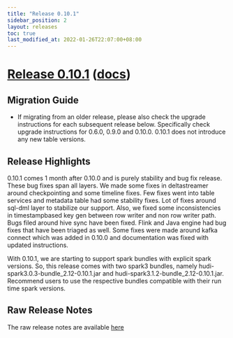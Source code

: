 ```yaml
---
title: "Release 0.10.1"
sidebar_position: 2
layout: releases
toc: true
last_modified_at: 2022-01-26T22:07:00+08:00
---
```

# [Release 0.10.1](https://github.com/apache/hudi/releases/tag/release-0.10.1) ([docs](/docs/quick-start-guide))

## Migration Guide
- If migrating from an older release, please also check the upgrade instructions for each subsequent release below.
  Specifically check upgrade instructions for 0.6.0, 0.9.0 and 0.10.0. 0.10.1 does not introduce any new table versions.

## Release Highlights
0.10.1 comes 1 month after 0.10.0 and is purely stability and bug fix release. These bug fixes span all layers. 
We made some fixes in deltastreamer around checkpointing and some timeline fixes. Few fixes went into table services and 
metadata table had some stability fixes. Lot of fixes around sql-dml layer to stabilize our support.
Also, we fixed some inconsistencies in timestampbased key gen between row writer and non row writer path.
Bugs filed around hive sync have been fixed. Flink and Java engine had bug fixes that have been triaged as well. 
Some fixes were made around kafka connect which was added in 0.10.0 and documentation was fixed with updated instructions. 

With 0.10.1, we are starting to support spark bundles with explicit spark versions. So, this release comes with two 
spark3 bundles, namely hudi-spark3.0.3-bundle_2.12-0.10.1.jar and hudi-spark3.1.2-bundle_2.12-0.10.1.jar. 
Recommend users to use the respective bundles compatible with their run time spark versions.

## Raw Release Notes
The raw release notes are available [here](https://issues.apache.org/jira/secure/ReleaseNote.jspa?projectId=12322822&version=12351135)
